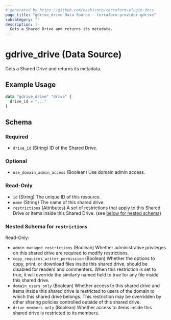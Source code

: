 ```yaml
---
# generated by https://github.com/hashicorp/terraform-plugin-docs
page_title: "gdrive_drive Data Source - terraform-provider-gdrive"
subcategory: ""
description: |-
  Gets a Shared Drive and returns its metadata.
---
```


# gdrive_drive (Data Source)

Gets a Shared Drive and returns its metadata.

## Example Usage

```terraform
data "gdrive_drive" "drive" {
  drive_id = "..."
}
```

<!-- schema generated by tfplugindocs -->
## Schema

### Required

- `drive_id` (String) ID of the Shared Drive.

### Optional

- `use_domain_admin_access` (Boolean) Use domain admin access.

### Read-Only

- `id` (String) The unique ID of this resource.
- `name` (String) The name of this shared drive.
- `restrictions` (Attributes) A set of restrictions that apply to this Shared Drive or items inside this Shared Drive. (see [below for nested schema](#nestedatt--restrictions))

<a id="nestedatt--restrictions"></a>
### Nested Schema for `restrictions`

Read-Only:

- `admin_managed_restrictions` (Boolean) Whether administrative privileges on this shared drive are required to modify restrictions.
- `copy_requires_writer_permission` (Boolean) Whether the options to copy, print, or download files inside this shared drive, should be disabled for readers and commenters.
When this restriction is set to true, it will override the similarly named field to true for any file inside this shared drive.
- `domain_users_only` (Boolean) Whether access to this shared drive and items inside this shared drive is restricted to users of the domain to which this shared drive belongs.
This restriction may be overridden by other sharing policies controlled outside of this shared drive.
- `drive_members_only` (Boolean) Whether access to items inside this shared drive is restricted to its members.
